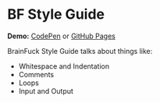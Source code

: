 # BF Style Guide

**Demo:** [CodePen](https://codepen.io/renmans/full/JjdJPpW) or [GitHub Pages](https://renmans.github.io/bf-style-guide/src/index.html)

BrainFuck Style Guide talks about things like:
* Whitespace and Indentation
* Comments
* Loops
* Input and Output
